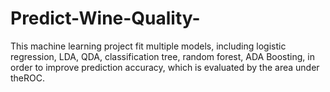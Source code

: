 # Predict-Wine-Quality-
This machine learning project fit multiple models, including logistic regression, LDA, QDA,  classification tree, random forest, ADA Boosting, in order to improve prediction accuracy, which is evaluated by the area under theROC. 
